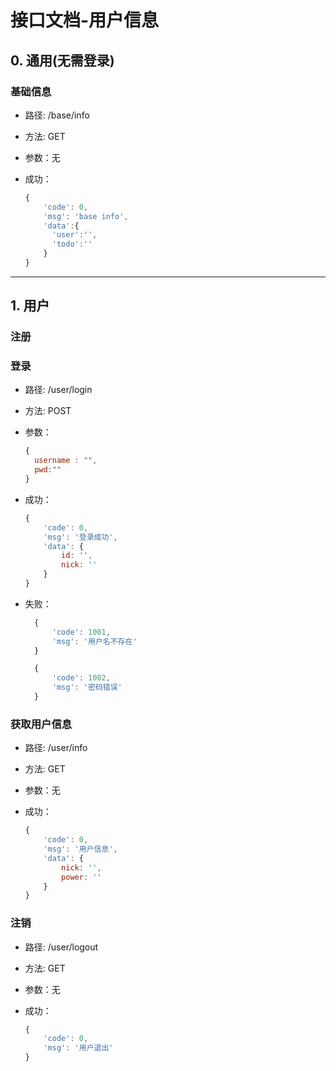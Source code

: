 # 接口文档-用户信息


## 0. 通用(无需登录)

### 基础信息

- 路径: /base/info
- 方法: GET
- 参数：无

- 成功：

  ```js
  {
      'code': 0,
      'msg': 'base info',
      'data':{
        'user':'',
        'todo':''
      }
  }
  ```


---

## 1. 用户

### 注册



### 登录

- 路径: /user/login
- 方法: POST
- 参数：

  ```js
  {
    username : "",
    pwd:""
  }
  ```

- 成功：

  ```js
  {
      'code': 0,
      'msg': '登录成功',
      'data': {
          id: '',
          nick: ''
      }
  }
  ```

- 失败：
  ```js
    {
        'code': 1001,
        'msg': '用户名不存在'
    }
  ```
  ```js
    {
        'code': 1002,
        'msg': '密码错误'
    }
  ```

### 获取用户信息

- 路径: /user/info
- 方法: GET
- 参数：无

- 成功：
  ```js
  {
      'code': 0,
      'msg': '用户信息',
      'data': {
          nick: '',
          power: ''
      }
  }
  ```

### 注销

- 路径: /user/logout
- 方法: GET
- 参数：无

- 成功：
  ```js
  {
      'code': 0,
      'msg': '用户退出'
  }
  ```

